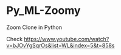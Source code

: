 # Py_ML-Zoomy
Zoom Clone in Python

Check
https://www.youtube.com/watch?v=bJOvYgSqrOs&list=WL&index=5&t=858s
